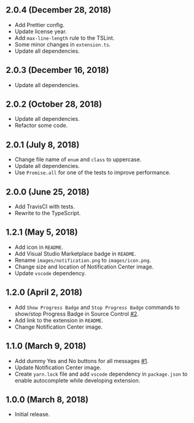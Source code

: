 ## 2.0.4 (December 28, 2018)

- Add Prettier config.
- Update license year.
- Add `max-line-length` rule to the TSLint.
- Some minor changes in `extension.ts`.
- Update all dependencies.

## 2.0.3 (December 16, 2018)

- Update all dependencies.

## 2.0.2 (October 28, 2018)

- Update all dependencies.
- Refactor some code.

## 2.0.1 (July 8, 2018)

- Change file name of `enum` and `class` to uppercase.
- Update all dependencies.
- Use `Promise.all` for one of the tests to improve performance.

## 2.0.0 (June 25, 2018)

- Add TravisCI with tests.
- Rewrite to the TypeScript.

## 1.2.1 (May 5, 2018)

- Add icon in `README`.
- Add Visual Studio Marketplace badge in `README`.
- Rename `images/notification.png` to `images/icon.png`.
- Change size and location of Notification Center image.
- Update `vscode` dependency.

## 1.2.0 (April 2, 2018)

- Add `Show Progress Badge` and `Stop Progress Badge` commands to show/stop Progress Badge in Source Control [#2](https://github.com/svipas/vscode-notification-tester/issues/2).
- Add link to the extension in `README`.
- Change Notification Center image.

## 1.1.0 (March 9, 2018)

- Add dummy Yes and No buttons for all messages [#1](https://github.com/svipas/vscode-notification-tester/issues/1).
- Update Notification Center image.
- Create `yarn.lock` file and add `vscode` dependency in `package.json` to enable autocomplete while developing extension.

## 1.0.0 (March 8, 2018)

- Initial release.
